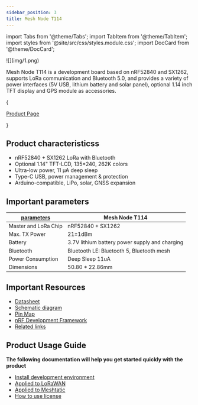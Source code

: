 ```yaml
---
sidebar_position: 3
title: Mesh Node T114
---
```


import Tabs from '@theme/Tabs';
import TabItem from '@theme/TabItem';
import styles from '@site/src/css/styles.module.css';
import DocCard from '@theme/DocCard';

<div style={{ textAlign: 'center' }}>
  ![](img/1.png)
</div>

Mesh Node T114 is a development board based on nRF52840 and SX1262, supports LoRa communication and Bluetooth 5.0, and provides a variety of power interfaces (5V USB, lithium battery and solar panel), optional 1.14 inch TFT display and GPS module as accessories.

{<div className={styles.btnContainer}>
  <a href="https://heltec.org/project/mesh-node-t114/" className={styles.btnLink1}>
    Product Page
  </a>
</div>}

## Product characteristicss

- nRF52840 + SX1262 LoRa with Bluetooth
- Optional 1.14" TFT-LCD, 135*240, 262K colors
- Ultra-low power, 11 μA deep sleep
- Type-C USB, power management & protection
- Arduino-compatible, LiPo, solar, GNSS expansion


## Important parameters
| [parameters](https://resource.heltec.cn/download/Mesh_Node_T114/Datasheet.pdf)         | Mesh Node T114     |
|--------------------|----------------------------|
|Master and LoRa Chip      |	    nRF52840 +  SX1262              |
|Max. TX Power|  	21±1dBm             |
| Battery     |   	3.7V lithium battery power supply and charging                |
| Bluetooth         | 	Bluetooth LE: Bluetooth 5, Bluetooth mesh           |
|Power Consumption       |  	Deep Sleep 11uA   |
| Dimensions         |   		50.80 * 22.86mm   |


## Important Resources
- [Datasheet](https://resource.heltec.cn/download/Mesh_Node_T114/Datasheet.pdf)
- [Schematic diagram](https://resource.heltec.cn/download/Mesh_Node_T114/schematic_diagram.pdf)
- [Pin Map](https://resource.heltec.cn/download/Mesh_Node_T114/Mesh_node_t114_Pin_Map.png)
- [nRF Development Framework](https://github.com/HelTecAutomation/Heltec_nRF52)
- [Related links](https://resource.heltec.cn/download/Mesh_Node_T114)

## Product Usage Guide

**The following documentation will help you get started quickly with the product**
- [Install development environment](/docs/devices/open-source-devices/nrf52840-series/nrf52840-series-quick-start?nrf52840=nrf52840)
- [Applied to LoRaWAN](/docs/devices/open-source-devices/nrf52840-series/nrf52840-series-quick-start?nrf52840=lorawan)
- [Applied to Meshtatic](/docs/devices/open-source-devices/nrf52840-series/nrf52840-series-quick-start?nrf52840=meshtastic)
- [How to use license](docs/devices/general-docs/how_to_use_license)
